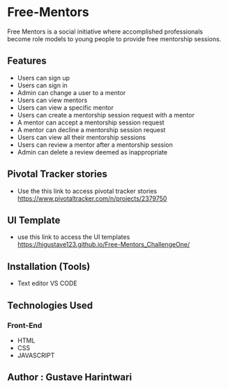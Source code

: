 # Free-Mentors
Free Mentors is a social initiative where accomplished professionals become role models to
young people to provide free mentorship sessions.

## Features
* Users can sign up
* Users can sign in
* Admin can change a user to a mentor
* Users can view mentors
* Users can view a specific mentor
* Users can create a mentorship session request with a mentor
* A mentor can accept a mentorship session request
* A mentor can decline a mentorship session request
* Users can view all their mentorship sessions
* Users can review a mentor after a mentorship session
* Admin can delete a review deemed as inappropriate

## Pivotal Tracker stories
* Use the this link to access pivotal tracker stories https://www.pivotaltracker.com/n/projects/2379750

## UI Template
* use this link to access the UI templates https://higustave123.github.io/Free-Mentors_ChallengeOne/

## Installation (Tools)
* Text editor VS CODE

## Technologies Used
### Front-End
* HTML
* CSS
* JAVASCRIPT

## Author : Gustave Harintwari
